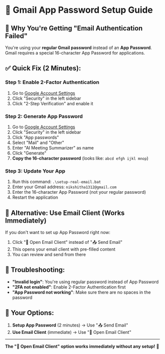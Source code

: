 # 🔐 Gmail App Password Setup Guide

## 🚨 **Why You're Getting "Email Authentication Failed"**

You're using your **regular Gmail password** instead of an **App Password**. Gmail requires a special 16-character App Password for applications.

## ✅ **Quick Fix (2 Minutes):**

### **Step 1: Enable 2-Factor Authentication**
1. Go to [Google Account Settings](https://myaccount.google.com/)
2. Click "Security" in the left sidebar
3. Click "2-Step Verification" and enable it

### **Step 2: Generate App Password**
1. Go to [Google Account Settings](https://myaccount.google.com/)
2. Click "Security" in the left sidebar
3. Click "App passwords"
4. Select "Mail" and "Other"
5. Enter "AI Meeting Summarizer" as name
6. Click "Generate"
7. **Copy the 16-character password** (looks like: `abcd efgh ijkl mnop`)

### **Step 3: Update Your App**
1. Run this command: `.\setup-real-email.bat`
2. Enter your Gmail address: `nikshitha1312@gmail.com`
3. Enter the 16-character App Password (not your regular password)
4. Restart the application

## 🎯 **Alternative: Use Email Client (Works Immediately)**

If you don't want to set up App Password right now:
1. Click "📧 Open Email Client" instead of "📤 Send Email"
2. This opens your email client with pre-filled content
3. You can review and send from there

## 🔧 **Troubleshooting:**

- **"Invalid login"**: You're using regular password instead of App Password
- **"2FA not enabled"**: Enable 2-Factor Authentication first
- **"App Password not working"**: Make sure there are no spaces in the password

## 📧 **Your Options:**

1. **Setup App Password** (2 minutes) → Use "📤 Send Email"
2. **Use Email Client** (immediate) → Use "📧 Open Email Client"

---

**The "📧 Open Email Client" option works immediately without any setup!** 🎉

